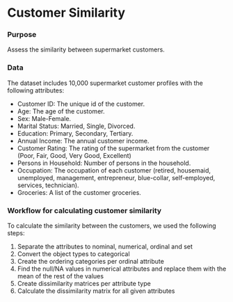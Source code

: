 # Customer Similarity

### Purpose
Assess the similarity between supermarket customers. 

### Data
The dataset includes 10,000 supermarket customer profiles with the following attributes:
* Customer ID: The unique id of the customer. 
* Age: The age of the customer. 
* Sex: Male-Female. 
* Marital Status: Married, Single, Divorced. 
* Education: Primary, Secondary, Tertiary. 
* Annual Income: The annual customer income. 
* Customer Rating: The rating of the supermarket from the customer (Poor, Fair, Good, Very Good, Excellent) 
* Persons in Household: Number of persons in the household. 
* Occupation: The occupation of each customer (retired, housemaid, unemployed, management, entrepreneur, blue-collar, self-employed, services, technician). 
* Groceries: A list of the customer groceries. 

### Workflow for calculating customer similarity
To calculate the similarity between the customers, we used the following steps: 
1. Separate the attributes to nominal, numerical, ordinal and set 
2. Convert the object types to categorical 
3. Create the ordering categories per ordinal attribute 
4. Find the null/NA values in numerical attributes and replace them with the mean of the rest of the values 
5. Create dissimilarity matrices per attribute type 
6. Calculate the dissimilarity matrix for all given attributes 
